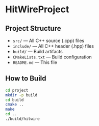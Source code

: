 # HitWireProject

## Project Structure

- `src/`      — All C++ source (.cpp) files
- `include/`  — All C++ header (.hpp) files
- `build/`    — Build artifacts
- `CMakeLists.txt` — Build configuration
- `README.md` — This file

## How to Build

```sh
cd project
mkdir -p build
cd build
cmake ..
make
cd ..
./build/hitwire
```
